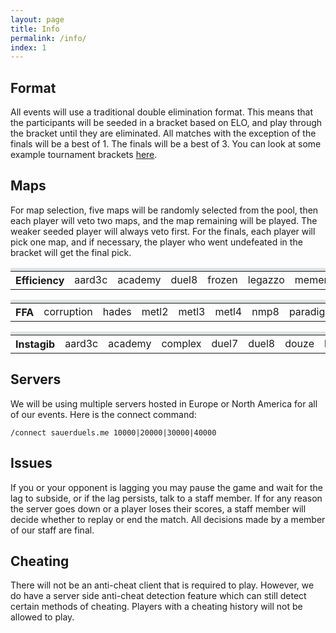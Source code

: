 ```yaml
---
layout: page
title: Info
permalink: /info/
index: 1
---
```


## Format

All events will use a traditional double elimination format. This means that the participants will be seeded in a bracket based on ELO, and play through the bracket until they are eliminated. All matches with the exception of the finals will be a best of 1. The finals will be a best of 3. You can look at some example tournament brackets [here](http://sauerduels.challonge.com/).

## Maps

For map selection, five maps will be randomly selected from the pool, then each player will veto two maps, and the map remaining will be played. The weaker seeded player will always veto first. For the finals, each player will pick one map, and if necessary, the player who went undefeated in the bracket will get the final pick.

<table style="text-align: center; border-top: solid 5px #dfe2e5;">
  <tbody>
    <tr>
      <th>Efficiency</th>
      <td>aard3c</td>
      <td>academy</td>
      <td>duel8</td>
      <td>frozen</td>
      <td>legazzo</td>
      <td>memento</td>
      <td>ot</td>
      <td>simplicity</td>
      <td>turbine</td>
    </tr>
  </tbody>
</table>

<table style="text-align: center; border-top: solid 5px #dfe2e5;">
  <tbody>
    <tr>
      <th>FFA</th>
      <td>corruption</td>
      <td>hades</td>
      <td>metl2</td>
      <td>metl3</td>
      <td>metl4</td>
      <td>nmp8</td>
      <td>paradigm</td>
      <td>skrdm1</td>
      <td>tumwalk</td>
    </tr>
  </tbody>
</table>

<table style="text-align: center; border-top: solid 5px #dfe2e5;">
  <tbody>
    <tr>
      <th>Instagib</th>
      <td>aard3c</td>
      <td>academy</td>
      <td>complex</td>
      <td>duel7</td>
      <td>duel8</td>
      <td>douze</td>
      <td>kffa</td>
      <td>ot</td>
      <td>turbine</td>
    </tr>
  </tbody>
</table>

## Servers

We will be using multiple servers hosted in Europe or North America for all of our events. Here is the connect command:

`/connect sauerduels.me 10000|20000|30000|40000`

## Issues

If you or your opponent is lagging you may pause the game and wait for the lag to subside, or if the lag persists, talk to a staff member. If for any reason the server goes down or a player loses their scores, a staff member will decide whether to replay or end the match. All decisions made by a member of our staff are final.

## Cheating

There will not be an anti-cheat client that is required to play. However, we do have a server side anti-cheat detection feature which can still detect certain methods of cheating. Players with a cheating history will not be allowed to play.

